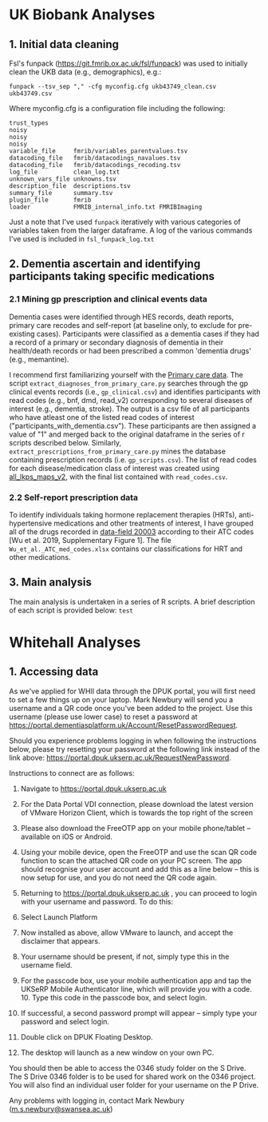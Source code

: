 # UK Biobank Analyses
## 1. Initial data cleaning
Fsl's funpack (https://git.fmrib.ox.ac.uk/fsl/funpack) was used to initially clean the UKB data (e.g., demographics), e.g.:

```funpack --tsv_sep "," -cfg myconfig.cfg ukb43749_clean.csv ukb43749.csv```

Where myconfig.cfg is a configuration file including the following:

```
trust_types
noisy
noisy
noisy
variable_file     fmrib/variables_parentvalues.tsv
datacoding_file   fmrib/datacodings_navalues.tsv
datacoding_file   fmrib/datacodings_recoding.tsv
log_file          clean_log.txt
unknown_vars_file unknowns.tsv
description_file  descriptions.tsv
summary_file      summary.tsv
plugin_file       fmrib
loader            FMRIB_internal_info.txt FMRIBImaging
```
Just a note that I've used ```funpack``` iteratively with various categories of variables taken from the larger dataframe. A log of the various commands I've used is included in ```fsl_funpack_log.txt```

## 2. Dementia ascertain and identifying participants taking specific medications 
### 2.1 Mining gp prescription and clinical events data 
Dementia cases were identified through HES records, death reports, primary care recodes and self-report (at baseline only, to exclude for pre-existing cases). Participants were classified as a dementia cases if they had a record of a primary or secondary diagnosis of dementia in their health/death records or had been prescribed a common 'dementia drugs' (e.g., memantine).

I recommend first familiarizing yourself with the [Primary care data](https://biobank.ndph.ox.ac.uk/showcase/ukb/docs/primary_care_data.pdf).
The script ```extract_diagnoses_from_primary_care.py``` searches through the gp clinical events records (i.e., ```gp_clinical.csv```) and identifies participants with read codes (e.g., bnf, dmd, read_v2) corresponding to several diseases of interest (e.g., dementia, stroke). The output is a csv file of all participants who have atleast one of the listed read codes of interest ("participants_with_dementia.csv"). These participants are then assigned a value of "1" and merged back to the original dataframe in the series of r scripts described below.
Similarly, ```extract_prescriptions_from_primary_care.py``` mines the database containing prescription records (i.e. ```gp_scripts.csv```). The list of read codes for each disease/medication class of interest was created using [all_lkps_maps_v2](https://biobank.ndph.ox.ac.uk/showcase/refer.cgi?id=592), with the final list contained with ```read_codes.csv```.

### 2.2 Self-report prescription data
To identify individuals taking hormone replacement therapies (HRTs), anti-hypertensive medications and other treatments of interest, I have grouped all of the drugs recorded in [data-field 20003](https://biobank.ndph.ox.ac.uk/showcase/field.cgi?id=20003) according to their ATC codes [Wu et al. 2019, Supplementary Figure 1]. The file ```Wu_et_al._ATC_med_codes.xlsx``` contains our classifications for HRT and other medications.

## 3. Main analysis
The main analysis is undertaken in a series of R scripts. A brief description of each script is provided below:
```test```

# Whitehall Analyses
## 1. Accessing data
As we've applied for WHII data through the DPUK portal, you will first need to set a few things up on your laptop.
Mark Newbury will send you a username and a QR code once you've been added to the project. Use this username (please use lower case) to reset a password at
https://portal.dementiasplatform.uk/Account/ResetPasswordRequest.

Should you experience problems logging in when following the instructions below, please try resetting your password at the following link instead of the link above: https://portal.dpuk.ukserp.ac.uk/RequestNewPassword.  

Instructions to connect are as follows:
1. Navigate to https://portal.dpuk.ukserp.ac.uk
2. For the Data Portal VDI connection, please download the latest version of VMware Horizon Client, which is towards the top right of the screen
3. Please also download the FreeOTP app on your mobile phone/tablet – available on iOS or Android.
4. Using your mobile device, open the FreeOTP and use the scan QR code function to scan the attached QR code on your PC screen. The app should recognise your user account and add this as a line below – this is now setup for use, and you do not need the QR code again.

5. Returning to https://portal.dpuk.ukserp.ac.uk , you can proceed to login with your username and password. To do this:
6. Select Launch Platform
7. Now installed as above, allow VMware to launch, and accept the disclaimer that appears.
8. Your username should be present, if not, simply type this in the username field.
9. For the passcode box, use your mobile authentication app and tap the UKSeRP Mobile Authenticator line, which will provide you with a code. 10. Type this code in the passcode box, and select login.
11. If successful, a second password prompt will appear – simply type your password and select login.
12. Double click on DPUK Floating Desktop.
13. The desktop will launch as a new window on your own PC.

 You should then be able to access the 0346 study folder on the S Drive. The S Drive 0346 folder is to be used for shared work on the 0346 project. You will also find an individual user folder for your username on the P Drive.

 Any problems with logging in, contact Mark Newbury (m.s.newbury@swansea.ac.uk)
